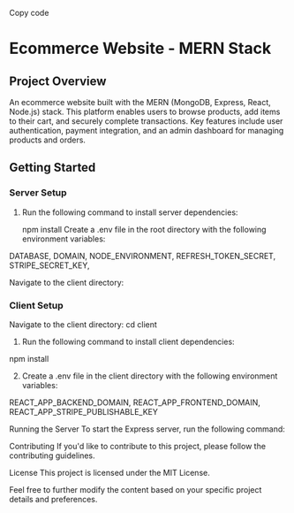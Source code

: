 
Copy code
# Ecommerce Website - MERN Stack

## Project Overview

An ecommerce website built with the MERN (MongoDB, Express, React, Node.js) stack. This platform enables users to browse products, add items to their cart, and securely complete transactions. Key features include user authentication, payment integration, and an admin dashboard for managing products and orders.

## Getting Started

### Server Setup

1. Run the following command to install server dependencies:

   npm install
Create a .env file in the root directory with the following environment variables:

DATABASE,
DOMAIN,
NODE_ENVIRONMENT,
REFRESH_TOKEN_SECRET,
STRIPE_SECRET_KEY,

Navigate to the client directory:

### Client Setup

Navigate to the client directory:
cd client

1. Run the following command to install client dependencies:

 npm install
 
2. Create a .env file in the client directory with the following environment variables:

REACT_APP_BACKEND_DOMAIN, 
REACT_APP_FRONTEND_DOMAIN, 
REACT_APP_STRIPE_PUBLISHABLE_KEY

Running the Server
To start the Express server, run the following command:


Contributing
If you'd like to contribute to this project, please follow the contributing guidelines.

License
This project is licensed under the MIT License.


Feel free to further modify the content based on your specific project details and preferences.






